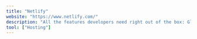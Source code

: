 ```yaml
---
title: "Netlify"
website: "https://www.netlify.com/"
description: "All the features developers need right out of the box: Global CDN, Continuous Deployment, one click HTTPS and more"
tool: ["Hosting"]
---
```

